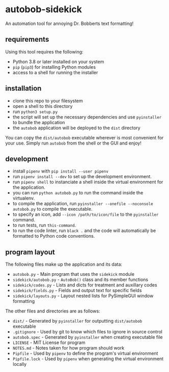 # autobob-sidekick

An automation tool for annoying Dr. Bobberts text formatting!

## requirements

Using this tool requires the following:

- Python 3.8 or later installed on your system
- `pip` (`pip3`) for installing Python modules
- access to a shell for running the installer

## installation

- clone this repo to your filesystem
- open a shell to this directory
- run `python3 setup.py`
- the script will set up the necessary dependencies and use `pyinstaller` to bundle the application
- the `autobob` application will be deployed to the `dist` directory

You can copy the `dist/autobob` executable wherever is most convenient for your use. Simply run `autobob` from the shell or the GUI and enjoy!

## development

- install `pipenv` with `pip install --user pipenv`
- run `pipenv install --dev` to set up the development environment.
- run `pipenv shell` to instanciate a shell inside the virtual environment for the application.
- you can run `python autobob.py` to run the command inside the virtualenv.
- to compile the application, run `pyinstaller --onefile --noconsole autobob.py` to compile the executable.
- to specify an icon, add `--icon /path/to/icon/file` to the `pyinstaller` command.
- to run tests, run `this-command`.
- to run the code linter, run `black .` and the code will automatically be formatted to Python code conventions.

## program layout

The following files make up the application and its data:

- `autobob.py` - Main program that uses the `sidekick` module
- `sidekick/autobob.py` - `AutoBob()` class and its member functions
- `sidekick/codes.py` - Lists and dicts for treatment and auxillary codes
- `sidekick/fields.py` - Fields and output text for specific fields
- `sidekick/layouts.py` - Layout nested lists for PySimpleGUI window formatting

The other files and directories are as follows:

- `dist/` - Generated by `pyinstaller` for outputting `dist/autobob` executable
- `.gitignore` - Used by git to know which files to ignore in source control
- `autobob.spec` - Generated by `pyinstaller` when creating executable file
- `LICENSE` - MIT License for program
- `NOTES.md` - Notes taken for how program should work
- `Pipfile` - Used by `pipenv` to define the program's virtual environment
- `Pipfile.lock` - Used by `pipenv` when generating the virtual environment locally
